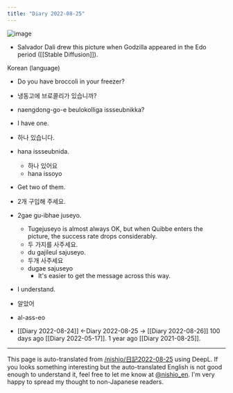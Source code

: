 ```yaml
---
title: "Diary 2022-08-25"
---
```



![image](https://gyazo.com/9e6ad7c8aee0d441075407048aecd091/thumb/1000)
- Salvador Dali drew this picture when Godzilla appeared in the Edo period ([[Stable Diffusion]]).


Korean (language)
- Do you have broccoli in your freezer?
- 냉동고에 브로콜리가 있습니까?
- naengdong-go-e beulokolliga issseubnikka?
- I have one.
- 하나 있습니다.
- hana issseubnida.
    - 하나 있어요
    - hana issoyo
- Get two of them.
- 2개 구입해 주세요.
- 2gae gu-ibhae juseyo.
    - Tugejuseyo is almost always OK, but when Quibbe enters the picture, the success rate drops considerably.
    - 두 가지를 사주세요.
    - du gajileul sajuseyo.
    - 두개 사주세요
    - dugae sajuseyo
        - It's easier to get the message across this way.
- I understand.
- 알았어
- al-ass-eo

- [[Diary 2022-08-24]] ←Diary 2022-08-25 → [[Diary 2022-08-26]]
100 days ago [[Diary 2022-05-17]].
1 year ago [[Diary 2021-08-25]].
---
This page is auto-translated from [/nishio/日記2022-08-25](https://scrapbox.io/nishio/日記2022-08-25) using DeepL. If you looks something interesting but the auto-translated English is not good enough to understand it, feel free to let me know at [@nishio_en](https://twitter.com/nishio_en). I'm very happy to spread my thought to non-Japanese readers.